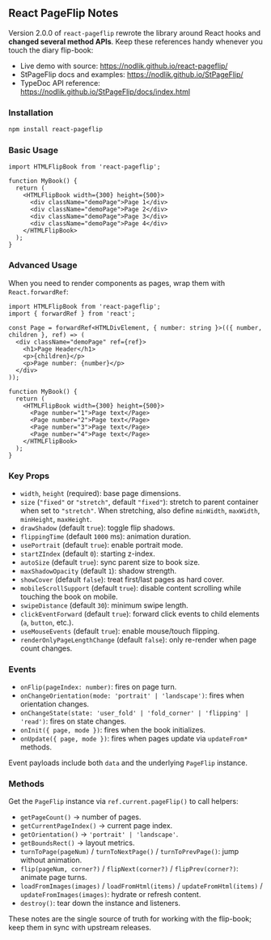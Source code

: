 <!-- eslint-disable -->

## React PageFlip Notes

Version 2.0.0 of `react-pageflip` rewrote the library around React hooks and **changed several method APIs**. Keep these references handy whenever you touch the diary flip-book:

- Live demo with source: https://nodlik.github.io/react-pageflip/
- StPageFlip docs and examples: https://nodlik.github.io/StPageFlip/
- TypeDoc API reference: https://nodlik.github.io/StPageFlip/docs/index.html

### Installation

```bash
npm install react-pageflip
```

### Basic Usage

```tsx
import HTMLFlipBook from 'react-pageflip';

function MyBook() {
  return (
    <HTMLFlipBook width={300} height={500}>
      <div className="demoPage">Page 1</div>
      <div className="demoPage">Page 2</div>
      <div className="demoPage">Page 3</div>
      <div className="demoPage">Page 4</div>
    </HTMLFlipBook>
  );
}
```

### Advanced Usage

When you need to render components as pages, wrap them with `React.forwardRef`:

```tsx
import HTMLFlipBook from 'react-pageflip';
import { forwardRef } from 'react';

const Page = forwardRef<HTMLDivElement, { number: string }>(({ number, children }, ref) => (
  <div className="demoPage" ref={ref}>
    <h1>Page Header</h1>
    <p>{children}</p>
    <p>Page number: {number}</p>
  </div>
));

function MyBook() {
  return (
    <HTMLFlipBook width={300} height={500}>
      <Page number="1">Page text</Page>
      <Page number="2">Page text</Page>
      <Page number="3">Page text</Page>
      <Page number="4">Page text</Page>
    </HTMLFlipBook>
  );
}
```

### Key Props

- `width`, `height` (required): base page dimensions.
- `size` (`"fixed"` or `"stretch"`, default `"fixed"`): stretch to parent container when set to `"stretch"`. When stretching, also define `minWidth`, `maxWidth`, `minHeight`, `maxHeight`.
- `drawShadow` (default `true`): toggle flip shadows.
- `flippingTime` (default `1000` ms): animation duration.
- `usePortrait` (default `true`): enable portrait mode.
- `startZIndex` (default `0`): starting z-index.
- `autoSize` (default `true`): sync parent size to book size.
- `maxShadowOpacity` (default `1`): shadow strength.
- `showCover` (default `false`): treat first/last pages as hard cover.
- `mobileScrollSupport` (default `true`): disable content scrolling while touching the book on mobile.
- `swipeDistance` (default `30`): minimum swipe length.
- `clickEventForward` (default `true`): forward click events to child elements (`a`, `button`, etc.).
- `useMouseEvents` (default `true`): enable mouse/touch flipping.
- `renderOnlyPageLengthChange` (default `false`): only re-render when page count changes.

### Events

- `onFlip(pageIndex: number)`: fires on page turn.
- `onChangeOrientation(mode: 'portrait' | 'landscape')`: fires when orientation changes.
- `onChangeState(state: 'user_fold' | 'fold_corner' | 'flipping' | 'read')`: fires on state changes.
- `onInit({ page, mode })`: fires when the book initializes.
- `onUpdate({ page, mode })`: fires when pages update via `updateFrom*` methods.

Event payloads include both `data` and the underlying `PageFlip` instance.

### Methods

Get the `PageFlip` instance via `ref.current.pageFlip()` to call helpers:

- `getPageCount()` → number of pages.
- `getCurrentPageIndex()` → current page index.
- `getOrientation()` → `'portrait' | 'landscape'`.
- `getBoundsRect()` → layout metrics.
- `turnToPage(pageNum)` / `turnToNextPage()` / `turnToPrevPage()`: jump without animation.
- `flip(pageNum, corner?)` / `flipNext(corner?)` / `flipPrev(corner?)`: animate page turns.
- `loadFromImages(images)` / `loadFromHtml(items)` / `updateFromHtml(items)` / `updateFromImages(images)`: hydrate or refresh content.
- `destroy()`: tear down the instance and listeners.

These notes are the single source of truth for working with the flip-book; keep them in sync with upstream releases.
